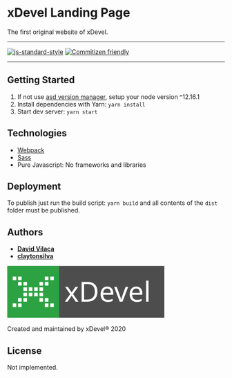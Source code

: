 # xDevel Landing Page

The first original website of xDevel.

---

[![js-standard-style](https://img.shields.io/badge/code%20style-standard-brightgreen.svg)](http://standardjs.com)
[![Commitizen friendly](https://img.shields.io/badge/commitizen-friendly-brightgreen.svg)](http://commitizen.github.io/cz-cli/)

---

## Getting Started

1. If not use [asd version manager](https://github.com/asdf-vm/asdf), setup your node version ^12.16.1
2. Install dependencies with Yarn: `yarn install`
3. Start dev server: `yarn start`

## Technologies

- [Webpack](https://webpack.js.org/)
- [Sass](https://sass-lang.com/)
- Pure Javascript: No frameworks and libraries

## Deployment

To publish just run the build script: `yarn build` and all contents of the `dist` folder must be published.

## Authors

- [**David Vilaça**](https://github.com/davidpvilaca)
- [**claytonsilva**](https://github.com/claytonsilva)

[![xDevel](.github/xdevel.svg)](https://www.xdevel.com.br)

Created and maintained by xDevel® 2020

## License

Not implemented.
